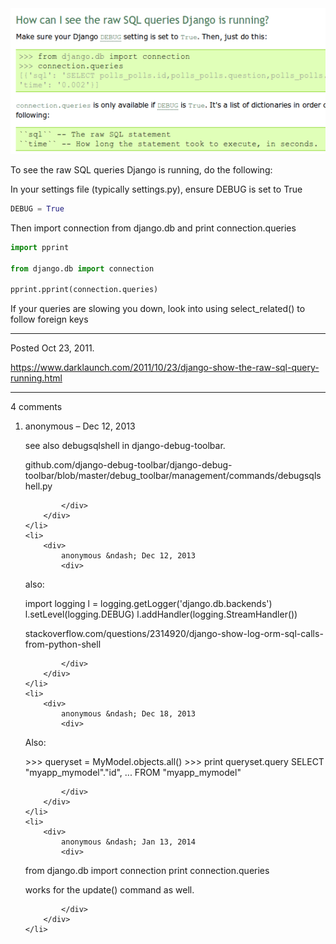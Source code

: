 <img alt="" src="/img/uploads/2011-10/how-can-i-see-the-raw-sql-queries-django-is-running.png" />

To see the raw SQL queries Django is running, do the following:

In your settings file (typically settings.py), ensure DEBUG is set to True
```py
DEBUG = True
```

Then import connection from django.db and print connection.queries
```py
import pprint

from django.db import connection

pprint.pprint(connection.queries)
```

If your queries are slowing you down, look into using select_related() to follow foreign keys

---

Posted Oct 23, 2011.

https://www.darklaunch.com/2011/10/23/django-show-the-raw-sql-query-running.html

---

4 comments

<ol>
    <li>
        <div>
            anonymous &ndash; Dec 12, 2013
            <div>

see also debugsqlshell in django-debug-toolbar.

github.com/django-debug-toolbar/django-debug-toolbar/blob/master/debug_toolbar/management/commands/debugsqlshell.py

            </div>
        </div>
    </li>
    <li>
        <div>
            anonymous &ndash; Dec 12, 2013
            <div>

also:

import logging
l = logging.getLogger('django.db.backends')
l.setLevel(logging.DEBUG)
l.addHandler(logging.StreamHandler())

stackoverflow.com/questions/2314920/django-show-log-orm-sql-calls-from-python-shell

            </div>
        </div>
    </li>
    <li>
        <div>
            anonymous &ndash; Dec 18, 2013
            <div>

Also:

&gt;&gt;&gt; queryset = MyModel.objects.all()
&gt;&gt;&gt; print queryset.query
SELECT "myapp_mymodel"."id", ... FROM "myapp_mymodel"

            </div>
        </div>
    </li>
    <li>
        <div>
            anonymous &ndash; Jan 13, 2014
            <div>

from django.db import connection
print connection.queries

works for the update() command as well.

            </div>
        </div>
    </li>
</ol>
